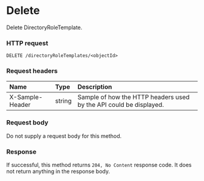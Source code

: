 # Delete

Delete DirectoryRoleTemplate.
### HTTP request
```http
DELETE /directoryRoleTemplates/<objectId>

```
### Request headers
| Name       | Type | Description|
|:---------------|:--------|:----------|
| X-Sample-Header  | string  | Sample of how the HTTP headers used by the API could be displayed.|

### Request body
Do not supply a request body for this method.


### Response
If successful, this method returns `204, No Content` response code. It does not return anything in the response body.

<!-- uuid: 4d3668a1-3151-44ff-988f-1542a1a15f3b\n2015-10-09 15:13:08 UTC -->